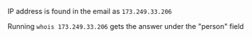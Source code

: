 IP address is found in the email as `173.249.33.206`

Running `whois 173.249.33.206` gets the answer under the "person" field
